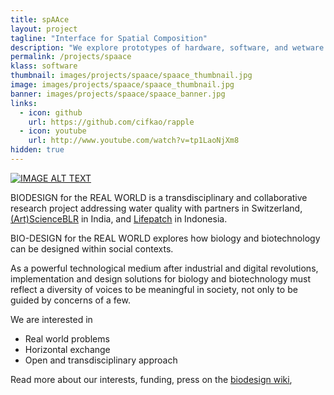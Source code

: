 ```yaml
---
title: spAAce
layout: project
tagline: "Interface for Spatial Composition"
description: "We explore prototypes of hardware, software, and wetware in the design of a practical water quality sensors."
permalink: /projects/spaace
klass: software
thumbnail: images/projects/spaace/spaace_thumbnail.jpg
image: images/projects/spaace/spaace_thumbnail.jpg
banner: images/projects/spaace/spaace_banner.jpg
links:
  - icon: github
    url: https://github.com/cifkao/rapple
  - icon: youtube
    url: http://www.youtube.com/watch?v=tp1LaoNjXm8
hidden: true
---
```



[![IMAGE ALT TEXT](http://img.youtube.com/vi/tp1LaoNjXm8/0.jpg)](http://www.youtube.com/watch?v=tp1LaoNjXm8 "Video Title")

BIODESIGN for the REAL WORLD is a transdisciplinary and collaborative research
project addressing water quality with partners in Switzerland,
[(Art)ScienceBLR](http://artscienceblr.org/) in India, and
[Lifepatch](http://lifepatch.org/) in Indonesia.

BIO-DESIGN for the REAL WORLD explores how biology and biotechnology can be designed within social contexts.

As a powerful technological medium after industrial and digital revolutions,
implementation and design solutions for biology and biotechnology must reflect
a diversity of voices to be meaningful in society, not only to be guided by
concerns of a few.

We are interested in
* Real world problems
* Horizontal exchange
* Open and transdisciplinary approach

Read more about our interests, funding, press on the [biodesign wiki](http://wiki.biodesign.cc),